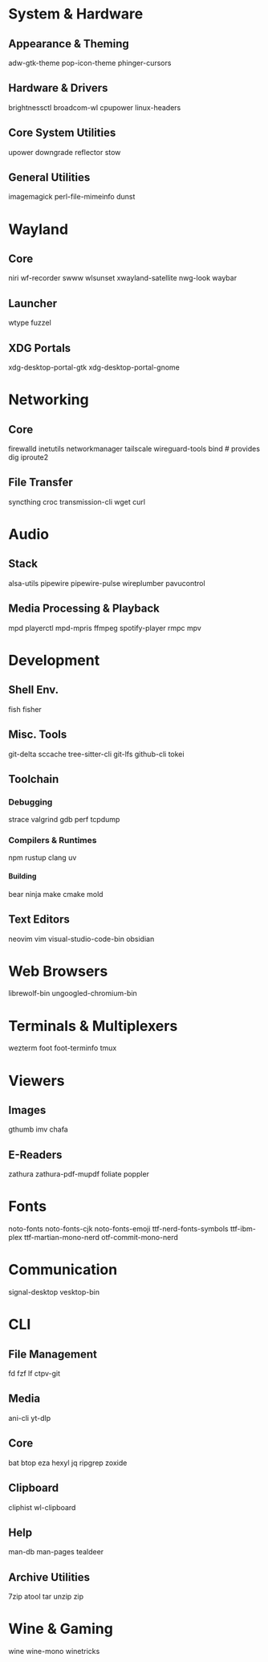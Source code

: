 # System & Hardware

## Appearance & Theming

adw-gtk-theme
pop-icon-theme
phinger-cursors

## Hardware & Drivers

brightnessctl
broadcom-wl
cpupower
linux-headers

## Core System Utilities

upower
downgrade
reflector
stow

## General Utilities

imagemagick
perl-file-mimeinfo
dunst

# Wayland

## Core

niri
wf-recorder
swww
wlsunset
xwayland-satellite
nwg-look
waybar

## Launcher

wtype
fuzzel

## XDG Portals

xdg-desktop-portal-gtk
xdg-desktop-portal-gnome

# Networking

## Core

firewalld
inetutils
networkmanager
tailscale
wireguard-tools
bind # provides dig
iproute2

## File Transfer
syncthing
croc
transmission-cli
wget
curl

# Audio 

## Stack

alsa-utils
pipewire
pipewire-pulse
wireplumber
pavucontrol

## Media Processing & Playback

mpd
playerctl
mpd-mpris
ffmpeg
spotify-player
rmpc
mpv

# Development

## Shell Env.

fish
fisher

## Misc. Tools

git-delta
sccache
tree-sitter-cli
git-lfs
github-cli
tokei

## Toolchain

### Debugging

strace
valgrind
gdb
perf
tcpdump

### Compilers & Runtimes

npm
rustup
clang
uv

#### Building

bear
ninja
make
cmake
mold

## Text Editors
neovim
vim
visual-studio-code-bin
obsidian

# Web Browsers

librewolf-bin
ungoogled-chromium-bin

# Terminals & Multiplexers

wezterm
foot
foot-terminfo
tmux

# Viewers

## Images

gthumb
imv
chafa

## E-Readers

zathura
zathura-pdf-mupdf
foliate
poppler

# Fonts

noto-fonts
noto-fonts-cjk
noto-fonts-emoji
ttf-nerd-fonts-symbols
ttf-ibm-plex
ttf-martian-mono-nerd
otf-commit-mono-nerd

# Communication

signal-desktop
vesktop-bin

# CLI

## File Management

fd
fzf
lf
ctpv-git

## Media

ani-cli
yt-dlp

## Core

bat
btop
eza
hexyl
jq
ripgrep
zoxide

## Clipboard

cliphist
wl-clipboard

## Help

man-db
man-pages
tealdeer

## Archive Utilities

7zip
atool
tar
unzip
zip

# Wine & Gaming

wine
wine-mono
winetricks